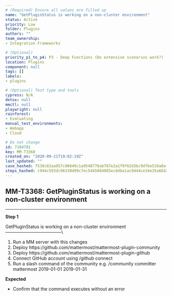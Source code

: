 ```yaml
---
# (Required) Ensure all values are filled up
name: "GetPluginStatus is working on a non-cluster environment"
status: Active
priority: Low
folder: Plugins
authors: ""
team_ownership: 
- Integration Frameworks

# (Optional)
priority_p1_to_p4: P3 - Deep Functions (Do extensive scenarios work?)
location: Plugins
component: null
tags: []
labels: 
- plugins

# (Optional) Test type and tools
cypress: N/A
detox: null
mmctl: null
playwright: null
rainforest: 
- Evaluating
manual_test_environments: 
- Webapp
- Cloud

# Do not change
id: 7104701
key: MM-T3368
created_on: "2020-09-21T19:02:19Z"
last_updated: ""
case_hashed: f538c82aa957c00849c1a9548778ab787e2a1f9f62d3bc9dfbe510a0af2320769e4e60db4a1544863d03b36ed173b1e4
steps_hashed: c944c593dc96330d99c7ec5445084885ec6dba1ac9444ce34e35a66423a842222818575f6269e410fcd8189ee385f32e
---
```


<!-- (Auto-generated) Based on frontmatter's "key" and "name" -->

## MM-T3368: GetPluginStatus is working on a non-cluster environment

---

**Step 1**

GetPluginStatus is working on a non-cluster environment\
–––––––––––––––––––––––––\\

1. Run a MM server with this changes
2. Deploy https\://github.com/mattermost/mattermost-plugin-community
3. Deploy https\://github.com/mattermost/mattermost-plugin-github
4. Connect GitHub account using /github connect
5. Run a slash command of the community e.g. /community committer mattermost 2019-01-01 2019-01-31

**Expected**

- Confirm that the command executes without an error
